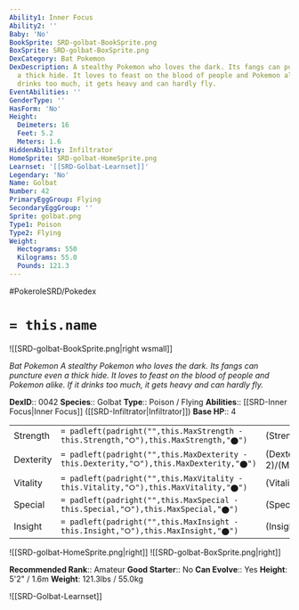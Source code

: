 ```yaml
---
Ability1: Inner Focus
Ability2: ''
Baby: 'No'
BookSprite: SRD-golbat-BookSprite.png
BoxSprite: SRD-golbat-BoxSprite.png
DexCategory: Bat Pokemon
DexDescription: A stealthy Pokemon who loves the dark. Its fangs can puncture even
  a thick hide. It loves to feast on the blood of people and Pokemon alike. If it
  drinks too much, it gets heavy and can hardly fly.
EventAbilities: ''
GenderType: ''
HasForm: 'No'
Height:
  Deimeters: 16
  Feet: 5.2
  Meters: 1.6
HiddenAbility: Infiltrator
HomeSprite: SRD-golbat-HomeSprite.png
Learnset: '[[SRD-Golbat-Learnset]]'
Legendary: 'No'
Name: Golbat
Number: 42
PrimaryEggGroup: Flying
SecondaryEggGroup: ''
Sprite: golbat.png
Type1: Poison
Type2: Flying
Weight:
  Hectograms: 550
  Kilograms: 55.0
  Pounds: 121.3
---
```


#PokeroleSRD/Pokedex

# `= this.name`

![[SRD-golbat-BookSprite.png|right wsmall]]

*Bat Pokemon*
*A stealthy Pokemon who loves the dark. Its fangs can puncture even a thick hide. It loves to feast on the blood of people and Pokemon alike. If it drinks too much, it gets heavy and can hardly fly.*

**DexID**:: 0042
**Species**:: Golbat
**Type**:: Poison / Flying
**Abilities**:: [[SRD-Inner Focus|Inner Focus]] ([[SRD-Infiltrator|Infiltrator]])
**Base HP**:: 4

|           |                                                                                        |                                          |
| --------- | -------------------------------------------------------------------------------------- | ---------------------------------------- |
| Strength  | `= padleft(padright("",this.MaxStrength - this.Strength,"⭘"),this.MaxStrength,"⬤")`    | (Strength::2)/(MaxStrength::5)   |
| Dexterity | `= padleft(padright("",this.MaxDexterity - this.Dexterity,"⭘"),this.MaxDexterity,"⬤")` | (Dexterity:: 2)/(MaxDexterity::5) |
| Vitality  | `= padleft(padright("",this.MaxVitality - this.Vitality,"⭘"),this.MaxVitality,"⬤")`    | (Vitality::2)/(MaxVitality::5)   |
| Special   | `= padleft(padright("",this.MaxSpecial - this.Special,"⭘"),this.MaxSpecial,"⬤")`       | (Special::2)/(MaxSpecial::4)     |
| Insight   | `= padleft(padright("",this.MaxInsight - this.Insight,"⭘"),this.MaxInsight,"⬤")`       | (Insight::2)/(MaxInsight::5)     |

![[SRD-golbat-HomeSprite.png|right]]
![[SRD-golbat-BoxSprite.png|right]]

**Recommended Rank**:: Amateur
**Good Starter**:: No
**Can Evolve**:: Yes
**Height**: 5'2" / 1.6m
**Weight**: 121.3lbs / 55.0kg

![[SRD-Golbat-Learnset]]
